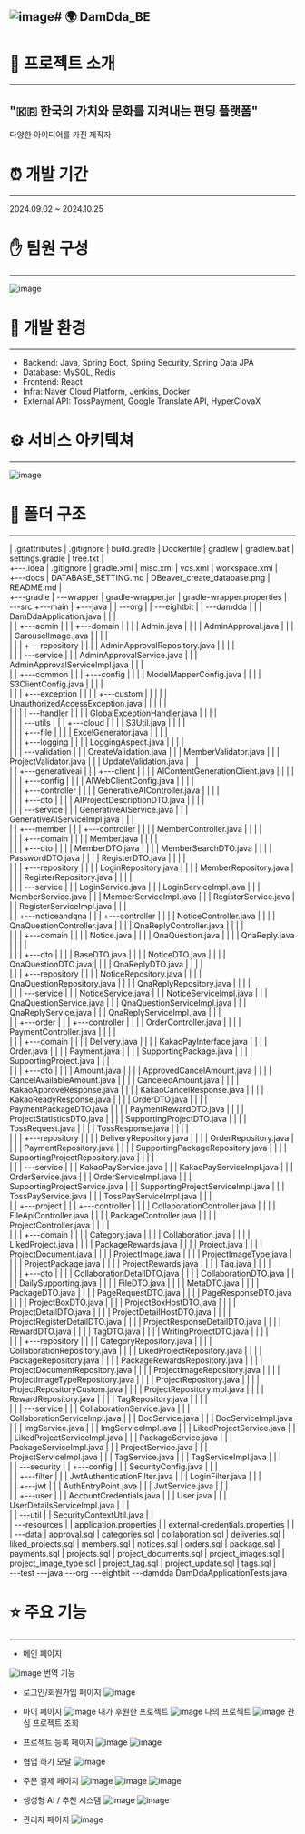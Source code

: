 ![image](https://github.com/user-attachments/assets/261a0b5f-a3c2-43cf-b523-9ce6ef910f35)# 🌍 DamDda_BE
-------------------------
# 📝 프로젝트 소개
-------------------------
## "🇰🇷 한국의 가치와 문화를 지켜내는 펀딩 플랫폼"
다양한 아이디어를 가진 제작자

# ⏰ 개발 기간
-------------------------
2024.09.02 ~ 2024.10.25

# ✋ 팀원 구성
-------------------------
![image](https://github.com/user-attachments/assets/4accbd42-4a8e-4536-89c5-d9e58c09cbcb)


# 🔧 개발 환경
-------------------------
- Backend: Java, Spring Boot, Spring Security, Spring Data JPA
- Database: MySQL, Redis
- Frontend: React
- Infra: Naver Cloud Platform, Jenkins, Docker
- External API: TossPayment, Google Translate API, HyperClovaX


# ⚙ 서비스 아키텍쳐
-------------------------
![image](https://github.com/user-attachments/assets/5f5937b1-31a6-4a44-9a9e-80f62fa23d6f)

# 📔 폴더 구조
-------------------------
|   .gitattributes
|   .gitignore
|   build.gradle
|   Dockerfile
|   gradlew
|   gradlew.bat
|   settings.gradle
|   tree.txt
|   
+---.idea
|       .gitignore
|       gradle.xml
|       misc.xml
|       vcs.xml
|       workspace.xml
|       
+---docs
|       DATABASE_SETTING.md
|       DBeaver_create_database.png
|       README.md
|       
+---gradle
|   \---wrapper
|           gradle-wrapper.jar
|           gradle-wrapper.properties
|           
\---src
    +---main
    |   +---java
    |   |   \---org
    |   |       \---eightbit
    |   |           \---damdda
    |   |               |   DamDdaApplication.java
    |   |               |   
    |   |               +---admin
    |   |               |   +---domain
    |   |               |   |       Admin.java
    |   |               |   |       AdminApproval.java
    |   |               |   |       CarouselImage.java
    |   |               |   |       
    |   |               |   +---repository
    |   |               |   |       AdminApprovalRepository.java
    |   |               |   |       
    |   |               |   \---service
    |   |               |           AdminApprovalService.java
    |   |               |           AdminApprovalServiceImpl.java
    |   |               |           
    |   |               +---common
    |   |               |   +---config
    |   |               |   |       ModelMapperConfig.java
    |   |               |   |       S3ClientConfig.java
    |   |               |   |       
    |   |               |   +---exception
    |   |               |   |   +---custom
    |   |               |   |   |       UnauthorizedAccessException.java
    |   |               |   |   |       
    |   |               |   |   \---handler
    |   |               |   |           GlobalExceptionHandler.java
    |   |               |   |           
    |   |               |   \---utils
    |   |               |       +---cloud
    |   |               |       |       S3Util.java
    |   |               |       |       
    |   |               |       +---file
    |   |               |       |       ExcelGenerator.java
    |   |               |       |       
    |   |               |       +---logging
    |   |               |       |       LoggingAspect.java
    |   |               |       |       
    |   |               |       \---validation
    |   |               |               CreateValidation.java
    |   |               |               MemberValidator.java
    |   |               |               ProjectValidator.java
    |   |               |               UpdateValidation.java
    |   |               |               
    |   |               +---generativeai
    |   |               |   +---client
    |   |               |   |       AIContentGenerationClient.java
    |   |               |   |       
    |   |               |   +---config
    |   |               |   |       AIWebClientConfig.java
    |   |               |   |       
    |   |               |   +---controller
    |   |               |   |       GenerativeAIController.java
    |   |               |   |       
    |   |               |   +---dto
    |   |               |   |       AIProjectDescriptionDTO.java
    |   |               |   |       
    |   |               |   \---service
    |   |               |           GenerativeAIService.java
    |   |               |           GenerativeAIServiceImpl.java
    |   |               |           
    |   |               +---member
    |   |               |   +---controller
    |   |               |   |       MemberController.java
    |   |               |   |       
    |   |               |   +---domain
    |   |               |   |       Member.java
    |   |               |   |       
    |   |               |   +---dto
    |   |               |   |       MemberDTO.java
    |   |               |   |       MemberSearchDTO.java
    |   |               |   |       PasswordDTO.java
    |   |               |   |       RegisterDTO.java
    |   |               |   |       
    |   |               |   +---repository
    |   |               |   |       LoginRepository.java
    |   |               |   |       MemberRepository.java
    |   |               |   |       RegisterRepository.java
    |   |               |   |       
    |   |               |   \---service
    |   |               |           LoginService.java
    |   |               |           LoginServiceImpl.java
    |   |               |           MemberService.java
    |   |               |           MemberServiceImpl.java
    |   |               |           RegisterService.java
    |   |               |           RegisterServiceImpl.java
    |   |               |           
    |   |               +---noticeandqna
    |   |               |   +---controller
    |   |               |   |       NoticeController.java
    |   |               |   |       QnaQuestionController.java
    |   |               |   |       QnaReplyController.java
    |   |               |   |       
    |   |               |   +---domain
    |   |               |   |       Notice.java
    |   |               |   |       QnaQuestion.java
    |   |               |   |       QnaReply.java
    |   |               |   |       
    |   |               |   +---dto
    |   |               |   |       BaseDTO.java
    |   |               |   |       NoticeDTO.java
    |   |               |   |       QnaQuestionDTO.java
    |   |               |   |       QnaReplyDTO.java
    |   |               |   |       
    |   |               |   +---repository
    |   |               |   |       NoticeRepository.java
    |   |               |   |       QnaQuestionRepository.java
    |   |               |   |       QnaReplyRepository.java
    |   |               |   |       
    |   |               |   \---service
    |   |               |           NoticeService.java
    |   |               |           NoticeServiceImpl.java
    |   |               |           QnaQuestionService.java
    |   |               |           QnaQuestionServiceImpl.java
    |   |               |           QnaReplyService.java
    |   |               |           QnaReplyServiceImpl.java
    |   |               |           
    |   |               +---order
    |   |               |   +---controller
    |   |               |   |       OrderController.java
    |   |               |   |       PaymentController.java
    |   |               |   |       
    |   |               |   +---domain
    |   |               |   |       Delivery.java
    |   |               |   |       KakaoPayInterface.java
    |   |               |   |       Order.java
    |   |               |   |       Payment.java
    |   |               |   |       SupportingPackage.java
    |   |               |   |       SupportingProject.java
    |   |               |   |       
    |   |               |   +---dto
    |   |               |   |       Amount.java
    |   |               |   |       ApprovedCancelAmount.java
    |   |               |   |       CancelAvailableAmount.java
    |   |               |   |       CanceledAmount.java
    |   |               |   |       KakaoApproveResponse.java
    |   |               |   |       KakaoCancelResponse.java
    |   |               |   |       KakaoReadyResponse.java
    |   |               |   |       OrderDTO.java
    |   |               |   |       PaymentPackageDTO.java
    |   |               |   |       PaymentRewardDTO.java
    |   |               |   |       ProjectStatisticsDTO.java
    |   |               |   |       SupportingProjectDTO.java
    |   |               |   |       TossRequest.java
    |   |               |   |       TossResponse.java
    |   |               |   |       
    |   |               |   +---repository
    |   |               |   |       DeliveryRepository.java
    |   |               |   |       OrderRepository.java
    |   |               |   |       PaymentRepository.java
    |   |               |   |       SupportingPackageRepository.java
    |   |               |   |       SupportingProjectRepository.java
    |   |               |   |       
    |   |               |   \---service
    |   |               |           KakaoPayService.java
    |   |               |           KakaoPayServiceImpl.java
    |   |               |           OrderService.java
    |   |               |           OrderServiceImpl.java
    |   |               |           SupportingProjectService.java
    |   |               |           SupportingProjectServiceImpl.java
    |   |               |           TossPayService.java
    |   |               |           TossPayServiceImpl.java
    |   |               |           
    |   |               +---project
    |   |               |   +---controller
    |   |               |   |       CollaborationController.java
    |   |               |   |       FileApiController.java
    |   |               |   |       PackageController.java
    |   |               |   |       ProjectController.java
    |   |               |   |       
    |   |               |   +---domain
    |   |               |   |       Category.java
    |   |               |   |       Collaboration.java
    |   |               |   |       LikedProject.java
    |   |               |   |       PackageRewards.java
    |   |               |   |       Project.java
    |   |               |   |       ProjectDocument.java
    |   |               |   |       ProjectImage.java
    |   |               |   |       ProjectImageType.java
    |   |               |   |       ProjectPackage.java
    |   |               |   |       ProjectRewards.java
    |   |               |   |       Tag.java
    |   |               |   |       
    |   |               |   +---dto
    |   |               |   |       CollaborationDetailDTO.java
    |   |               |   |       CollaborationDTO.java
    |   |               |   |       DailySupporting.java
    |   |               |   |       FileDTO.java
    |   |               |   |       MetaDTO.java
    |   |               |   |       PackageDTO.java
    |   |               |   |       PageRequestDTO.java
    |   |               |   |       PageResponseDTO.java
    |   |               |   |       ProjectBoxDTO.java
    |   |               |   |       ProjectBoxHostDTO.java
    |   |               |   |       ProjectDetailDTO.java
    |   |               |   |       ProjectDetailHostDTO.java
    |   |               |   |       ProjectRegisterDetailDTO.java
    |   |               |   |       ProjectResponseDetailDTO.java
    |   |               |   |       RewardDTO.java
    |   |               |   |       TagDTO.java
    |   |               |   |       WritingProjectDTO.java
    |   |               |   |       
    |   |               |   +---repository
    |   |               |   |       CategoryRepository.java
    |   |               |   |       CollaborationRepository.java
    |   |               |   |       LikedProjectRepository.java
    |   |               |   |       PackageRepository.java
    |   |               |   |       PackageRewardsRepository.java
    |   |               |   |       ProjectDocumentRepository.java
    |   |               |   |       ProjectImageRepository.java
    |   |               |   |       ProjectImageTypeRepository.java
    |   |               |   |       ProjectRepository.java
    |   |               |   |       ProjectRepositoryCustom.java
    |   |               |   |       ProjectRepositoryImpl.java
    |   |               |   |       RewardRepository.java
    |   |               |   |       TagRepository.java
    |   |               |   |       
    |   |               |   \---service
    |   |               |           CollaborationService.java
    |   |               |           CollaborationServiceImpl.java
    |   |               |           DocService.java
    |   |               |           DocServiceImpl.java
    |   |               |           ImgService.java
    |   |               |           ImgServiceImpl.java
    |   |               |           LikedProjectService.java
    |   |               |           LikedProjectServiceImpl.java
    |   |               |           PackageService.java
    |   |               |           PackageServiceImpl.java
    |   |               |           ProjectService.java
    |   |               |           ProjectServiceImpl.java
    |   |               |           TagService.java
    |   |               |           TagServiceImpl.java
    |   |               |           
    |   |               \---security
    |   |                   +---config
    |   |                   |       SecurityConfig.java
    |   |                   |       
    |   |                   +---filter
    |   |                   |       JwtAuthenticationFilter.java
    |   |                   |       LoginFilter.java
    |   |                   |       
    |   |                   +---jwt
    |   |                   |       AuthEntryPoint.java
    |   |                   |       JwtService.java
    |   |                   |       
    |   |                   +---user
    |   |                   |       AccountCredentials.java
    |   |                   |       User.java
    |   |                   |       UserDetailsServiceImpl.java
    |   |                   |       
    |   |                   \---util
    |   |                           SecurityContextUtil.java
    |   |                           
    |   \---resources
    |       |   application.properties
    |       |   external-credentials.properties
    |       |   
    |       \---data
    |               approval.sql
    |               categories.sql
    |               collaboration.sql
    |               deliveries.sql
    |               liked_projects.sql
    |               members.sql
    |               notices.sql
    |               orders.sql
    |               package.sql
    |               payments.sql
    |               projects.sql
    |               project_documents.sql
    |               project_images.sql
    |               project_image_type.sql
    |               project_tag.sql
    |               project_update.sql
    |               tags.sql
    |               
    \---test
        \---java
            \---org
                \---eightbit
                    \---damdda
                            DamDdaApplicationTests.java
                            
# ⭐ 주요 기능
----------------------------------------
- 메인 페이지

![image](https://github.com/user-attachments/assets/b996b03e-8e44-4308-815b-2a9654b8200e)
번역 기능 

- 로그인/회원가입 페이지
![image](https://github.com/user-attachments/assets/0f357669-f256-4a43-a574-ab8379b1b7a0)

- 마이 페이지
![image](https://github.com/user-attachments/assets/e7cbcc7c-72de-48c8-b1eb-6e015eac47fc)
내가 후원한 프로젝트 
![image](https://github.com/user-attachments/assets/60e708d7-b19b-48f4-936e-f015dbf49ec7)
나의 프로젝트
![image](https://github.com/user-attachments/assets/9c50d2b6-7b0f-4f5e-be80-6855a557444a)
관심 프로젝트 조회

- 프로젝트 등록 페이지
![image](https://github.com/user-attachments/assets/8a8d60a7-4f0c-49c2-8f88-05ec04feabb8)
![image](https://github.com/user-attachments/assets/53ddd7f7-780a-479d-bb9e-8458bd0480e5)


- 협업 하기 모달
![image](https://github.com/user-attachments/assets/067b0e02-3da2-49e0-8bc9-5f2547bbf37b)


- 주문 결제 페이지
![image](https://github.com/user-attachments/assets/ad7b171b-2e3a-4383-9576-5d0ff17747ff)
![image](https://github.com/user-attachments/assets/927b9ed9-e0e0-4700-825a-749b914c4a6c)
![image](https://github.com/user-attachments/assets/1bf79da2-4bdd-46e8-a755-940c7fa7eca6)



- 생성형 AI / 추천 시스템
![image](https://github.com/user-attachments/assets/dd7444f6-2192-435d-a0e4-fed43f38498d)
![image](https://github.com/user-attachments/assets/77c489e6-9abe-452a-9b7c-bc3572bb903a)


- 관리자 페이지
![image](https://github.com/user-attachments/assets/6f037323-59df-48b7-bde5-30fce943b4de)


